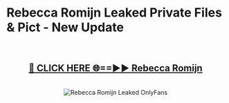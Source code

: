 # Rebecca Romijn Leaked Private Files & Pict - New Update
<br>
<div align="center">
<h2><a href="https://mediafilles.blogspot.com/?title=Rebecca_Romijn" rel="nofollow">🔴 CLICK HERE 🌐==►► Rebecca Romijn</a></h2>
<br>
<a href="https://mediafilles.blogspot.com/?title=Rebecca_Romijn" rel="nofollow" data-target="animated-image.originalLink"><img src="https://i.ibb.co.com/WyWwxjT/player-gif2.gif" alt="Rebecca Romijn Leaked OnlyFans" style="max-width: 100%; display: inline-block;" data-target="animated-image.originalImage"></a>
</div>
<br>